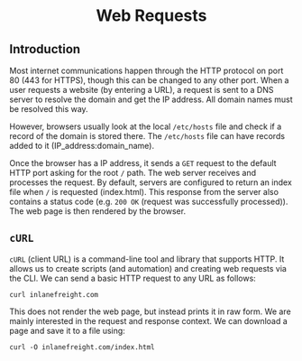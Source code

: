 # <h1 style="text-align:center">Web Requests</h1>

## Introduction
Most internet communications happen through the HTTP protocol on port 80 (443 for HTTPS), though this can be changed to any other port. When a user requests a website (by entering a URL), a request is sent to a DNS server to resolve the domain and get the IP address. All domain names must be resolved this way. 

However, browsers usually look at the local ```/etc/hosts``` file and check if a record of the domain is stored there. The ```/etc/hosts``` file can have records added to it (IP_address:domain_name). 

Once the browser has a IP address, it sends a ```GET``` request to the default HTTP port asking for the root ```/``` path. The web server receives and processes the request. By default, servers are configured to return an index file when ```/``` is requested (index.html). This response from the server also contains a status code (e.g. ```200 OK``` (request was successfully processed)). The web page is then rendered by the browser. 

## ```cURL```
```cURL``` (client URL) is a command-line tool and library that supports HTTP. It allows us to create scripts (and automation) and creating web requests via the CLI. We can send a basic HTTP request to any URL as follows:

    curl inlanefreight.com

This does not render the web page, but instead prints it in raw form. We are mainly interested in the request and response context. We can download a page and save it to a file using:

    curl -O inlanefreight.com/index.html